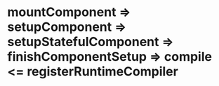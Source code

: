 # mountComponent => setupComponent => setupStatefulComponent => finishComponentSetup => **compile** <= registerRuntimeCompiler 

